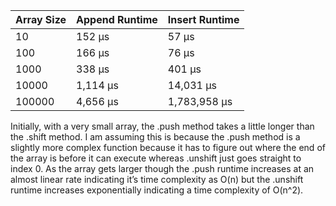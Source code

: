 | Array Size | Append Runtime | Insert Runtime |
|------------|----------------|----------------|
|         10 |         152 µs |          57 µs |
|        100 |         166 µs |          76 µs |
|       1000 |         338 µs |         401 µs |
|      10000 |       1,114 µs |      14,031 µs |
|     100000 |       4,656 µs |   1,783,958 µs |

Initially, with a very small array, the .push method takes a little longer than the .shift method. I am assuming this is because the .push method is a slightly more complex function because it has to figure out where the end of the array is before it can execute whereas .unshift just goes straight to index 0. As the array gets larger though the .push runtime increases at an almost linear rate indicating it’s time complexity as O(n) but the .unshift runtime increases exponentially indicating a time complexity of O(n^2).